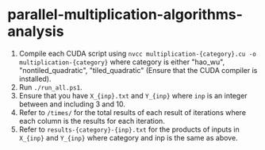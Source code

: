 # parallel-multiplication-algorithms-analysis
1. Compile each CUDA script using  `nvcc multiplication-{category}.cu -o multiplication-{category}` where category is either "hao_wu", "nontiled_quadratic", "tiled_quadratic" (Ensure that the CUDA compiler is installed).
2. Run `./run_all.ps1`.
3. Ensure that you have `X_{inp}.txt` and `Y_{inp}` where `inp` is an integer between and including 3 and 10.
4. Refer to `/times/` for the total results of each result of iterations where each column is the results for each iteration.
6. Refer to `results-{category}-{inp}.txt` for the products of inputs in `X_{inp}` and `Y_{inp}` where category and inp is the same as above.
